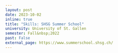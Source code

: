 ```yaml
---
layout: post
date: 2023-10-02
inline: true
title: "Skills: SHSG Summer School"
university: University of St. Gallen
semester: Fall&nbsp;2022
past: False
external_page: https://www.summerschool.shsg.ch/
---
```

